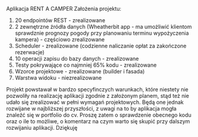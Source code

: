 Aplikacja RENT A CAMPER
Założenia projektu:
1. 20 endpointów REST - zrealizowane
2. 2 zewnętrzne źródła danych (Wheatherbit app - ma umożliwić klientom sprawdznie prognozy pogody przy planowaniu terminu wypożyczenia kampera) - częściowo zrealizowane
3. Scheduler - zrealizowane (codzienne naliczanie opłat za zakończone rezerwacje)
4. 10 operacji zapisu do bazy danych - zrealizowane
5. Testy pokrywające co najmniej 65% kodu - zrealizowane
6. Wzorce projektowe - zrealizowane (builder i fasada)
7. Warstwa widoku - niezrealizowane

Projekt powstawał w bardzo specyfinczych warunkach, które niestety nie pozwoliły na realizację aplikacji zgodnie z założonym planem, stąd też nie udało się zrealizować w pełni 
wymagań projektowych. Będą one jednak rozwijane w najbliższej przyszłości, z uwagi na to by aplikacja mogła znaleźć się w portfolio do cv. Proszę zatem o sprawdzenie
obecnego kodu oraz o ile to możliwe, o komentarz na czym warto się skupić przy dalszym rozwijaniu aplikacji. Dziękuję

